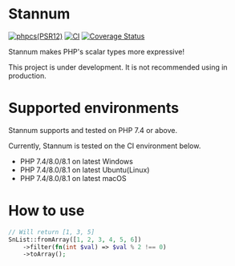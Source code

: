 # Stannum

[![phpcs(PSR12)](https://github.com/tumugin/stannum/actions/workflows/phpcs.yml/badge.svg)](https://github.com/tumugin/stannum/actions/workflows/phpcs.yml)
[![CI](https://github.com/tumugin/stannum/actions/workflows/phpunit.yml/badge.svg)](https://github.com/tumugin/stannum/actions/workflows/phpunit.yml)
[![Coverage Status](https://coveralls.io/repos/github/tumugin/stannum/badge.svg?branch=main)](https://coveralls.io/github/tumugin/stannum?branch=main)

Stannum makes PHP's scalar types more expressive!

This project is under development. It is not recommended using in production.

# Supported environments

Stannum supports and tested on PHP 7.4 or above.

Currently, Stannum is tested on the CI environment below.

- PHP 7.4/8.0/8.1 on latest Windows
- PHP 7.4/8.0/8.1 on latest Ubuntu(Linux)
- PHP 7.4/8.0/8.1 on latest macOS

# How to use

```php
// Will return [1, 3, 5]
SnList::fromArray([1, 2, 3, 4, 5, 6])
    ->filter(fn(int $val) => $val % 2 !== 0)
    ->toArray();
```
